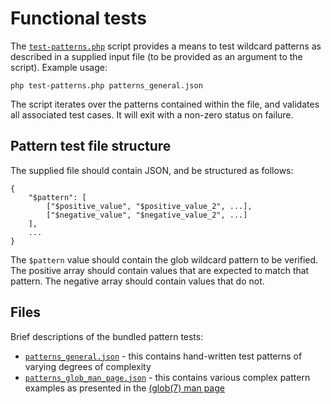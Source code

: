 # Functional tests

The [`test-patterns.php`](test-patterns.php) script provides a means to test wildcard patterns as described in a
supplied input file (to be provided as an argument to the script). Example usage:

`php test-patterns.php patterns_general.json`

The script iterates over the patterns contained within the file, and validates all associated test cases. It will exit
with a non-zero status on failure.

## Pattern test file structure

The supplied file should contain JSON, and be structured as follows:

```
{
    "$pattern": [
        ["$positive_value", "$positive_value_2", ...],
        ["$negative_value", "$negative_value_2", ...]
    ],
    ...
}
```

The `$pattern` value should contain the glob wildcard pattern to be verified. The positive array should contain values
that are expected to match that pattern. The negative array should contain values that do not.

## Files

Brief descriptions of the bundled pattern tests:

* [`patterns_general.json`](patterns_general.json) - this contains hand-written test patterns of varying degrees of
complexity
* [`patterns_glob_man_page.json`](patterns_glob_man_page.json) - this contains various complex pattern examples as
presented in the [(glob(7) man page](http://man7.org/linux/man-pages/man7/glob.7.html)
